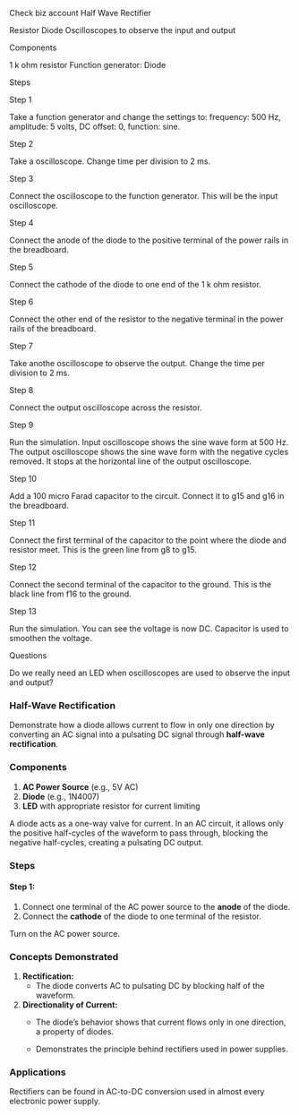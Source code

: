 Check biz account Half Wave Rectifier

Resistor
Diode
Oscilloscopes to observe the input and output

Components

1 k ohm resistor
Function generator:
Diode

Steps

Step 1

Take a function generator and change the settings to: frequency: 500 Hz, amplitude: 5 volts, DC offset: 0, function: sine.

Step 2

Take a oscilloscope. Change time per division to 2 ms.

Step 3

Connect the oscilloscope to the function generator. This will be the input oscilloscope.

Step 4

Connect the anode of the diode to the positive terminal of the power rails in the breadboard.


Step 5

Connect the cathode of the diode to one end of the 1 k ohm resistor.


Step 6

Connect the other end of the resistor to the negative terminal in the power rails of the breadboard.


Step 7

Take anothe oscilloscope to observe the output. Change the time per division to 2 ms.

Step 8

Connect the output oscilloscope across the resistor.


Step 9

Run the simulation. Input oscilloscope shows the sine wave form at 500 Hz. The output oscilloscope shows the sine wave form with the negative cycles removed. It stops at the horizontal line of the output oscilloscope.

Step 10

Add a 100 micro Farad capacitor to the circuit. Connect it to g15 and g16 in the breadboard.

Step 11

Connect the first terminal of the capacitor to the point where the diode and resistor meet. This is the green line from g8 to g15.

Step 12

Connect the second terminal of the capacitor to the ground. This is the black line from f16 to the ground.

Step 13

Run the simulation. You can see the voltage is now DC. Capacitor is used to smoothen the voltage.

Questions

Do we really need an LED when oscilloscopes are used to observe the input and output?

### **Half-Wave Rectification**

Demonstrate how a diode allows current to flow in only one direction by converting an AC signal into a pulsating DC signal through **half-wave rectification**.

### **Components**

1. **AC Power Source** (e.g., 5V AC)
2. **Diode** (e.g., 1N4007)
3. **LED** with appropriate resistor for current limiting

A diode acts as a one-way valve for current. In an AC circuit, it allows only the positive half-cycles of the waveform to pass through, blocking the negative half-cycles, creating a pulsating DC output.

### **Steps**

#### Step 1:

1. Connect one terminal of the AC power source to the **anode** of the diode.
2. Connect the **cathode** of the diode to one terminal of the resistor.

Turn on the AC power source.

### **Concepts Demonstrated**

1. **Rectification:**
   - The diode converts AC to pulsating DC by blocking half of the waveform.
2. **Directionality of Current:**
   - The diode’s behavior shows that current flows only in one direction, a property of diodes.

   - Demonstrates the principle behind rectifiers used in power supplies.

### **Applications**

Rectifiers can be found in AC-to-DC conversion used in almost every electronic power supply.

